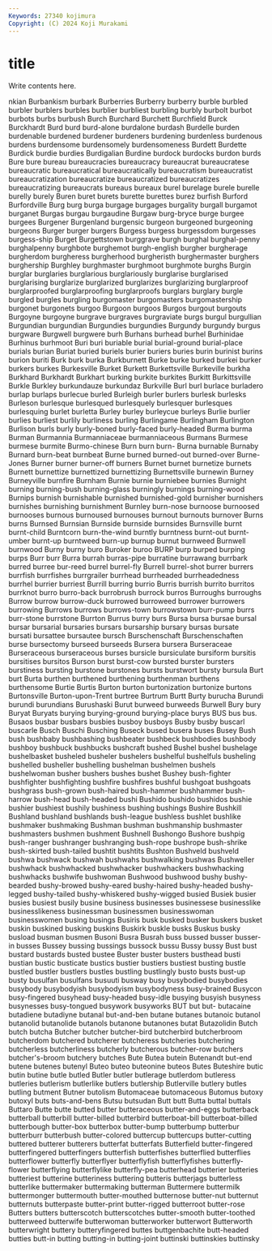 ```yaml
---
Keywords: 27340 kojimura
Copyright: (C) 2024 Koji Murakami
---
```


# title

Write contents here.



nkian Burbankism burbark Burberries Burberry burberry
burble burbled burbler burblers burbles burblier burbliest burbling burbly burbolt
burbot burbots burbs burbush Burch Burchard Burchett Burchfield Burck Burckhardt
Burd burd burd-alone burdalone burdash Burdelle burden burdenable burdened burdener
burdeners burdening burdenless burdenous burdens burdensome burdensomely burdensomeness Burdett Burdette
Burdick burdie burdies Burdigalian Burdine burdock burdocks burdon burds Bure
bure bureau bureaucracies bureaucracy bureaucrat bureaucratese bureaucratic bureaucratical bureaucratically bureaucratism
bureaucratist bureaucratization bureaucratize bureaucratized bureaucratizes bureaucratizing bureaucrats bureaus bureaux burel
burelage burele burelle burelly burely Buren buret burets burette burettes
burez burfish Burford Burfordville Burg burg burga burgage burgages burgality
burgall burgamot burganet Burgas burgau burgaudine Burgaw burg-bryce burge burgee
burgees Burgener Burgenland burgensic burgeon burgeoned burgeoning burgeons Burger burger
burgers Burgess burgess burgessdom burgesses burgess-ship Burget Burgettstown burggrave burgh
burghal burghal-penny burghalpenny burghbote burghemot burgh-english burgher burgherage burgherdom burgheress
burgherhood burgheristh burghermaster burghers burghership Burghley burghmaster burghmoot burghmote burghs
Burgin burglar burglaries burglarious burglariously burglarise burglarised burglarising burglarize burglarized
burglarizes burglarizing burglarproof burglarproofed burglarproofing burglarproofs burglars burglary burgle burgled
burgles burgling burgomaster burgomasters burgomastership burgonet burgonets burgoo Burgoon burgoos
Burgos burgout burgouts Burgoyne burgoyne burgrave burgraves burgraviate burgs burgul
burgullian Burgundian burgundian Burgundies burgundies Burgundy burgundy burgus burgware Burgwell
burgwere burh Burhans burhead burhel Burhinidae Burhinus burhmoot Buri buri
buriable burial burial-ground burial-place burials burian Buriat buried buriels burier
buriers buries burin burinist burins burion buriti Burk burk burka
Burkburnett Burke burke burked burkei burker burkers burkes Burkesville Burket
Burkett Burkettsville Burkeville burkha Burkhard Burkhardt Burkhart burking burkite burkites
Burkitt Burkittsville Burkle Burkley burkundauze burkundaz Burkville Burl burl burlace
burladero burlap burlaps burlecue burled Burleigh burler burlers burlesk burlesks
Burleson burlesque burlesqued burlesquely burlesquer burlesques burlesquing burlet burletta Burley
burley burleycue burleys Burlie burlier burlies burliest burlily burliness burling
Burlingame Burlingham Burlington Burlison burls burly burly-boned burly-faced burly-headed Burma
burma Burman Burmannia Burmanniaceae burmanniaceous Burmans Burmese burmese burmite Burmo-chinese
Burn burn burn- Burna burnable Burnaby Burnard burn-beat burnbeat Burne
burned burned-out burned-over Burne-Jones Burner burner burner-off burners Burnet burnet
burnetize burnets Burnett burnettize burnettized burnettizing Burnettsville burnewin Burney Burneyville
burnfire Burnham Burnie burnie burniebee burnies Burnight burning burning-bush burning-glass
burningly burnings burning-wood Burnips burnish burnishable burnished burnished-gold burnisher burnishers
burnishes burnishing burnishment Burnley burn-nose burnoose burnoosed burnooses burnous burnoused
burnouses burnout burnouts burnover Burns burns Burnsed Burnsian Burnside burnside
burnsides Burnsville burnt burnt-child Burntcorn burn-the-wind burntly burntness burnt-out burnt-umber
burnt-up burntweed burn-up burnup burnut burnweed Burnwell burnwood Burny burny
buro Buroker buroo BURP burp burped burping burps Burr burr
Burra burrah burras-pipe burratine burrawang burrbark burred burree bur-reed burrel
burrel-fly Burrell burrel-shot burrer burrers burrfish burrfishes burrgrailer burrhead burrheaded
burrheadedness burrhel burrier burriest Burrill burring burrio Burris burrish burrito
burritos burrknot burro burro-back burrobrush burrock burros Burroughs burroughs Burrow
burrow burrow-duck burrowed burroweed burrower burrowers burrowing Burrows burrows burrows-town
burrowstown burr-pump burrs burr-stone burrstone Burrton Burrus burry burs Bursa
bursa bursae bursal bursar bursarial bursaries bursars bursarship bursary bursas
bursate bursati bursattee bursautee bursch Burschenschaft Burschenschaften burse bursectomy burseed
burseeds Bursera bursera Burseraceae Burseraceous burseraceous burses bursicle bursiculate bursiform
bursitis bursitises bursitos Burson burst burst-cow bursted burster bursters burstiness
bursting burstone burstones bursts burstwort bursty bursula Burt burt Burta
burthen burthened burthening burthenman burthens burthensome Burtie Burtis Burton burton
burtonization burtonize burtons Burtonsville Burton-upon-Trent burtree Burtrum Burtt Burty burucha
Burundi burundi burundians Burushaski Burut burweed burweeds Burwell Bury bury
Buryat Buryats burying burying-ground burying-place burys BUS bus bus. Busaos
busbar busbars busbies busboy busboys Busby busby buscarl buscarle Busch
Buschi Busching Buseck bused busera buses Busey Bush bush bushbaby
bushbashing bushbeater bushbeck bushbodies bushbody bushboy bushbuck bushbucks bushcraft bushed
Bushel bushel bushelage bushelbasket busheled busheler bushelers bushelful bushelfuls busheling
bushelled busheller bushelling bushelman bushelmen bushels bushelwoman busher bushers bushes
bushet Bushey bush-fighter bushfighter bushfighting bushfire bushfires bushful bushgoat bushgoats
bushgrass bush-grown bush-haired bush-hammer bushhammer bush-harrow bush-head bush-headed bushi Bushido
bushido bushidos bushie bushier bushiest bushily bushiness bushing bushings Bushire
Bushkill Bushland bushland bushlands bush-league bushless bushlet bushlike bushmaker bushmaking
Bushman bushman bushmanship bushmaster bushmasters bushmen bushment Bushnell Bushongo Bushore
bushpig bush-ranger bushranger bushranging bush-rope bushrope bush-shrike bush-skirted bush-tailed bushtit
bushtits Bushton Bushveld bushveld bushwa bushwack bushwah bushwahs bushwalking bushwas
Bushweller bushwhack bushwhacked bushwhacker bushwhackers bushwhacking bushwhacks bushwife bushwoman Bushwood
bushwood bushy bushy-bearded bushy-browed bushy-eared bushy-haired bushy-headed bushy-legged bushy-tailed bushy-whiskered
bushy-wigged busied Busiek busier busies busiest busily busine business businesses
businessese businesslike businesslikeness businessman businessmen businesswoman businesswomen busing busings Busiris
busk busked busker buskers busket buskin buskined busking buskins Buskirk
buskle busks Buskus busky busload busman busmen Busoni Busra Busrah
buss bussed busser busser-in busses Bussey bussing bussings bussock bussu
Bussy bussy Bust bust bustard bustards busted bustee Buster buster
busters busthead busti bustian bustic busticate bustics bustier bustiers bustiest
busting bustle bustled bustler bustlers bustles bustling bustlingly busto busts
bust-up busty busulfan busulfans busuuti busway busy busybodied busybodies busybody
busybodyish busybodyism busybodyness busy-brained Busycon busy-fingered busyhead busy-headed busy-idle busying
busyish busyness busynesses busy-tongued busywork busyworks BUT but but- butacaine
butadiene butadiyne butanal but-and-ben butane butanes butanoic butanol butanolid butanolide
butanols butanone butanones butat Butazolidin Butch butch butcha Butcher butcher
butcher-bird butcherbird butcherbroom butcherdom butchered butcherer butcheress butcheries butchering butcherless
butcherliness butcherly butcherous butcher-row butchers butcher's-broom butchery butches Bute Butea
butein Butenandt but-end butene butenes butenyl Buteo buteo buteonine buteos
Butes Buteshire butic butin butine butle butled Butler butler butlerage
butlerdom butleress butleries butlerism butlerlike butlers butlership Butlerville butlery butles
butling butment Butner butolism Butomaceae butomaceous Butomus butoxy butoxyl buts
buts-and-bens Butsu butsudan Butt butt Butta buttal buttals Buttaro Butte
butte butted butter butteraceous butter-and-eggs butterback butterball butterbill butter-billed butterbird
butterboat-bill butterboat-billed butterbough butter-box butterbox butter-bump butterbump butterbur butterburr butterbush
butter-colored buttercup buttercups butter-cutting buttered butterer butterers butterfat butterfats Butterfield
butter-fingered butterfingered butterfingers butterfish butterfishes butterflied butterflies butterflower butterfly butterflyer
butterflyfish butterflyfishes butterfly-flower butterflying butterflylike butterfly-pea butterhead butterier butteries butteriest
butterine butteriness buttering butteris butterjags butterless butterlike buttermaker buttermaking butterman
Buttermere buttermilk buttermonger buttermouth butter-mouthed butternose butter-nut butternut butternuts butterpaste
butter-print butter-rigged butterroot butter-rose Butters butters butterscotch butterscotches butter-smooth butter-toothed
butterweed butterwife butterwoman butterworker butterwort Butterworth butterwright buttery butteryfingered buttes
buttgenbachite butt-headed butties butt-in butting butting-in butting-joint buttinski buttinskies buttinsky
